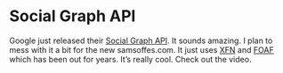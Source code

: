 # Social Graph API

Google just released their [Social Graph API](http://web.archive.org/web/20080221182117/http://code.google.com/apis/socialgraph/). It sounds amazing. I plan to mess with it a bit for the new samsoffes.com. It just uses [XFN](http://en.wikipedia.org/wiki/XHTML_Friends_Network) and [FOAF](http://en.wikipedia.org/wiki/FOAF) which has been out for years. It’s really cool. Check out the video.

